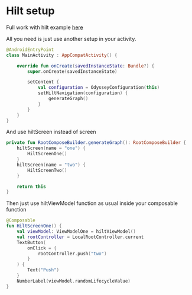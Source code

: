 # Hilt setup

Full work with hilt example [here](/hilt/src/main/java/ru/alexgladkov/hilt_demo/)

All you need is just use another setup in your activity.

```kotlin
@AndroidEntryPoint
class MainActivity : AppCompatActivity() {

    override fun onCreate(savedInstanceState: Bundle?) {
        super.onCreate(savedInstanceState)

        setContent {
            val configuration = OdysseyConfiguration(this)
            setHiltNavigation(configuration) {
                generateGraph()
            }
        }
    }
}
```

And use hiltScreen instead of screen

```kotlin
private fun RootComposeBuilder.generateGraph(): RootComposeBuilder {
    hiltScreen(name = "one") {
        HiltScreenOne()
    }
    hiltScreen(name = "two") {
        HiltScreenTwo()
    }

    return this
}
```

Then just use hiltViewModel function as usual inside your composable function
```kotlin
@Composable
fun HiltScreenOne() {
    val viewModel: ViewModelOne = hiltViewModel()
    val rootController = LocalRootController.current
    TextButton(
        onClick = {
            rootController.push("two")
        }
    ) {
        Text("Push")
    }
    NumberLabel(viewModel.randomLifecycleValue)
}
```